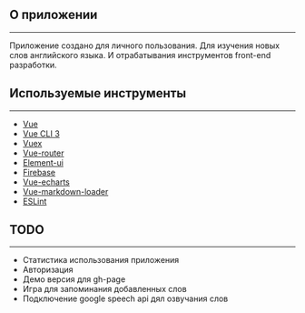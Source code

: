 ## О приложении
___

Приложение создано для личного пользования. 
Для изучения новых слов английского языка. И отрабатывания инструментов front-end разработки.

## Используемые инструменты
___
* [Vue](http://vuejs.org/)
* [Vue CLI 3](https://cli.vuejs.org/)
* [Vuex](https://vuex.vuejs.org/)
* [Vue-router](https://router.vuejs.org/)
* [Element-ui](http://element.eleme.io/)
* [Firebase](https://firebase.google.com/)
* [Vue-echarts](https://github.com/ecomfe/vue-echarts)
* [Vue-markdown-loader](https://github.com/QingWei-Li/vue-markdown-loader)
* [ESLint](https://eslint.org/)

## TODO
___
* Статистика использования приложения
* Авторизация
* Демо версия для gh-page
* Игра для запоминания добавленных слов
* Подключение google speech api дял озвучания слов
